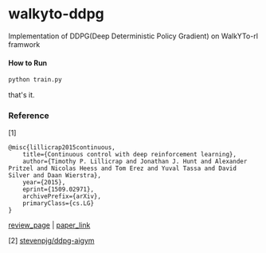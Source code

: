 # walkyto-ddpg

Implementation of DDPG(Deep Deterministic Policy Gradient) on WalkYTo-rl framwork



#### How to Run

```python
python train.py
```

that's it.





### Reference

[1]

```
@misc{lillicrap2015continuous,
    title={Continuous control with deep reinforcement learning},
    author={Timothy P. Lillicrap and Jonathan J. Hunt and Alexander Pritzel and Nicolas Heess and Tom Erez and Yuval Tassa and David Silver and Daan Wierstra},
    year={2015},
    eprint={1509.02971},
    archivePrefix={arXiv},
    primaryClass={cs.LG}
}
```

[review_page](https://github.com/CUN-bjy/pg-paper-review/blob/master/reviews/DDPG.md) | [paper_link](https://arxiv.org/pdf/1509.02971.pdf)



[2] [stevenpjg/ddpg-aigym](https://github.com/stevenpjg/ddpg-aigym)
